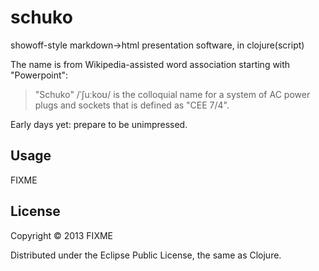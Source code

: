 # schuko

showoff-style markdown->html presentation software, in clojure(script)

The name is from Wikipedia-assisted word association starting with "Powerpoint": 
> "Schuko" /ˈʃuːkoʊ/ is the colloquial name for a system of AC power plugs and sockets that is defined as "CEE 7/4".

Early days yet: prepare to be unimpressed.

## Usage

FIXME

## License

Copyright © 2013 FIXME

Distributed under the Eclipse Public License, the same as Clojure.
